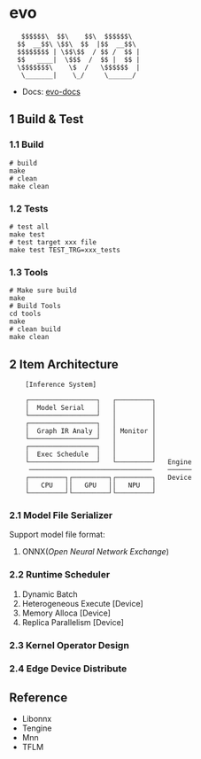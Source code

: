 # evo


```
   $$$$$$\  $$\    $$\  $$$$$$\  
  $$  __$$\ \$$\  $$  |$$  __$$\ 
  $$$$$$$$ | \$$\$$  / $$ /  $$ |
  $$   ____|  \$$$  /  $$ |  $$ |
  \$$$$$$$\    \$  /   \$$$$$$  |
   \_______|    \_/     \______/ 

```

- Docs: [evo-docs](https://lancerstadium.github.io/evo/docs/)

## 1 Build & Test


### 1.1 Build

```shell
# build
make
# clean
make clean
```

### 1.2 Tests

```shell
# test all
make test
# test target xxx file
make test TEST_TRG=xxx_tests
```

### 1.3 Tools

```shell
# Make sure build
make
# Build Tools
cd tools
make
# clean build
make clean
```



## 2 Item Architecture

```
    [Inference System]

    ┌─────────────────┐   ┌─────────┐ 
    │  Model Serial   │   │         │ 
    └─────────────────┘   │         │
    ┌─────────────────┐   │         │
    │  Graph IR Analy │   │ Monitor │
    └─────────────────┘   │         │
    ┌─────────────────┐   │         │
    │  Exec Schedule  │   │         │
    └─────────────────┘   └─────────┘   Engine
     ───────────────────────────────    ──────
    ┌─────────┐┌─────────┐┌─────────┐   Device
    │   CPU   ││   GPU   ││   NPU   │
    └─────────┘└─────────┘└─────────┘
```

### 2.1 Model File Serializer

Support model file format:
1. ONNX(*Open Neural Network Exchange*)

### 2.2 Runtime Scheduler

1. Dynamic Batch
2. Heterogeneous Execute [Device]
3. Memory Alloca [Device]
4. Replica Parallelism [Device]

### 2.3 Kernel Operator Design


### 2.4 Edge Device Distribute



## Reference

- Libonnx
- Tengine
- Mnn
- TFLM